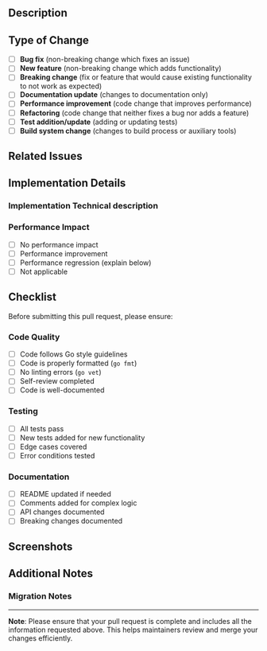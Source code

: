 ## Description

<!-- Brief description of the changes made in this pull request. -->

## Type of Change

- [ ] **Bug fix** (non-breaking change which fixes an issue)
- [ ] **New feature** (non-breaking change which adds functionality)
- [ ] **Breaking change** (fix or feature that would cause existing functionality to not work as expected)
- [ ] **Documentation update** (changes to documentation only)
- [ ] **Performance improvement** (code change that improves performance)
- [ ] **Refactoring** (code change that neither fixes a bug nor adds a feature)
- [ ] **Test addition/update** (adding or updating tests)
- [ ] **Build system change** (changes to build process or auxiliary tools)

## Related Issues

<!--

if there is a related issues for this PR, list them.
For example:

Closes #(issue number)
Fixes #(issue number)
Related to #(issue number)

-->

## Implementation Details

### Implementation Technical description

<!-- Provide a technical description for the changes made -->

### Performance Impact

- [ ] No performance impact
- [ ] Performance improvement
- [ ] Performance regression (explain below)
- [ ] Not applicable

<!-- If there's a performance impact, please provide benchmarks or measurements. -->

## Checklist

Before submitting this pull request, please ensure:

### Code Quality

- [ ] Code follows Go style guidelines
- [ ] Code is properly formatted (`go fmt`)
- [ ] No linting errors (`go vet`)
- [ ] Self-review completed
- [ ] Code is well-documented

### Testing

- [ ] All tests pass
- [ ] New tests added for new functionality
- [ ] Edge cases covered
- [ ] Error conditions tested

### Documentation

- [ ] README updated if needed
- [ ] Comments added for complex logic
- [ ] API changes documented
- [ ] Breaking changes documented

## Screenshots

<!-- If applicable, add screenshots to help explain your changes. -->

## Additional Notes

<!-- Any additional information that reviewers should know about this pull request. -->

### Migration Notes

<!--
If this PR introduces breaking changes, provide migration instructions:

```bash
# Example migration steps
# 1. Update client code to use new command syntax
# 2. Handle deprecated commands
# 3. Update configuration if needed
```
-->

---

**Note**: Please ensure that your pull request is complete and includes all the information requested above. This helps maintainers review and merge your changes efficiently.
